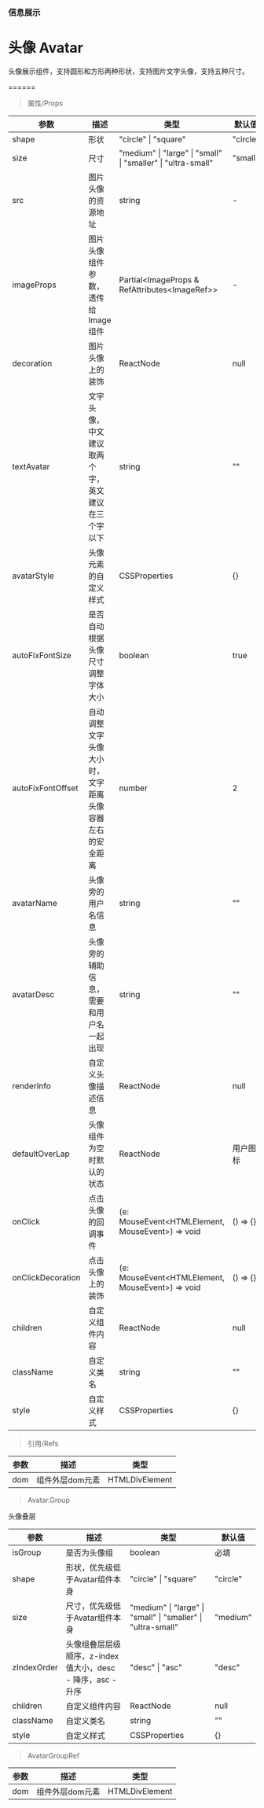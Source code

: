 ### 信息展示

# 头像 Avatar

头像展示组件，支持圆形和方形两种形状，支持图片文字头像，支持五种尺寸。

======

> 属性/Props

|参数|描述|类型|默认值|
|----------|-------------|------|------|
|shape|形状|"circle" \| "square"|"circle"|
|size|尺寸|"medium" \| "large" \| "small" \| "smaller" \| "ultra\-small"|"small"|
|src|图片头像的资源地址|string|-|
|imageProps|图片头像组件参数，透传给Image组件|Partial\<ImageProps & RefAttributes\<ImageRef\>\>|-|
|decoration|图片头像上的装饰|ReactNode|null|
|textAvatar|文字头像，中文建议取两个字，英文建议在三个字以下|string|""|
|avatarStyle|头像元素的自定义样式|CSSProperties|{}|
|autoFixFontSize|是否自动根据头像尺寸调整字体大小|boolean|true|
|autoFixFontOffset|自动调整文字头像大小时，文字距离头像容器左右的安全距离|number|2|
|avatarName|头像旁的用户名信息|string|""|
|avatarDesc|头像旁的辅助信息，需要和用户名一起出现|string|""|
|renderInfo|自定义头像描述信息|ReactNode|null|
|defaultOverLap|头像组件为空时默认的状态|ReactNode|用户图标|
|onClick|点击头像的回调事件|(e: MouseEvent\<HTMLElement, MouseEvent\>) =\> void|() => {}|
|onClickDecoration|点击头像上的装饰|(e: MouseEvent\<HTMLElement, MouseEvent\>) =\> void|() => {}|
|children|自定义组件内容|ReactNode|null|
|className|自定义类名|string|""|
|style|自定义样式|CSSProperties|{}|

> 引用/Refs

|参数|描述|类型|
|----------|-------------|------|
|dom|组件外层dom元素|HTMLDivElement|

> Avatar.Group

头像叠层

|参数|描述|类型|默认值|
|----------|-------------|------|------|
|isGroup|是否为头像组|boolean|必填|
|shape|形状，优先级低于Avatar组件本身|"circle" \| "square"|"circle"|
|size|尺寸，优先级低于Avatar组件本身|"medium" \| "large" \| "small" \| "smaller" \| "ultra\-small"|"medium"|
|zIndexOrder|头像组叠层层级顺序，z\-index值大小，desc \- 降序，asc \- 升序|"desc" \| "asc"|"desc"|
|children|自定义组件内容|ReactNode|null|
|className|自定义类名|string|""|
|style|自定义样式|CSSProperties|{}|

> AvatarGroupRef

|参数|描述|类型|
|----------|-------------|------|
|dom|组件外层dom元素|HTMLDivElement|
